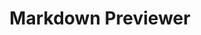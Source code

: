 ---
title: "Markdown Previewer"
title_fr: "Prévisualisateur Markdown"
order: 6
description: "Design and integration of a responsive web interface for my final project at 'The Hacking Project' bootcamp."
description_fr: "Design et intégration d'une interface web responsive pour mon projet final au bootcamp 'The Hacking Project'."
featuredImage: ../../images/development/fcc-markdown-previewer.png
url: "https://cdpn.io/anhek/debug/dybJere"
source_url: "https://codepen.io/anhek/pen/dybJere"
tags: ["visual identity", "webdesign", "html", "scss", "bootstrap", "ruby", "git"]
tags_fr: ["identité visuelle", "webdesign", "html", "scss", "bootstrap", "ruby", "git"]
---